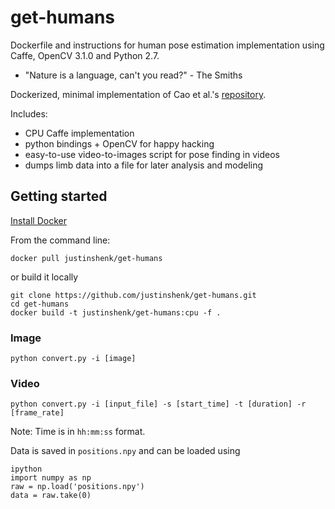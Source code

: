 # get-humans
Dockerfile and instructions for human pose estimation implementation using Caffe, OpenCV 3.1.0 and Python 2.7.

- "Nature is a language, can't you read?" - The Smiths

Dockerized, minimal implementation of Cao et al.'s [repository](https://github.com/ZheC/Realtime_Multi-Person_Pose_Estimation). 

Includes:
- CPU Caffe implementation
- python bindings + OpenCV for happy hacking
- easy-to-use video-to-images script for pose finding in videos
- dumps limb data into a file for later analysis and modeling

## Getting started

[Install Docker](https://www.docker.com/community-edition#/download)

From the command line:

`docker pull justinshenk/get-humans`

or build it locally

```
git clone https://github.com/justinshenk/get-humans.git
cd get-humans
docker build -t justinshenk/get-humans:cpu -f .
```

### Image ###

`python convert.py -i [image]`

### Video ### 

`python convert.py -i [input_file] -s [start_time] -t [duration] -r [frame_rate]`

Note: Time is in `hh:mm:ss` format.

Data is saved in `positions.npy` and can be loaded using

```
ipython
import numpy as np
raw = np.load('positions.npy')
data = raw.take(0)
```
